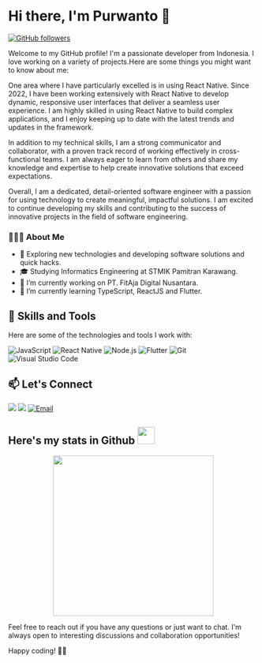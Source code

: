 # Hi there, I'm Purwanto 👋

[![GitHub followers](https://img.shields.io/github/followers/pur-wanto?label=Follow&style=social)](https://github.com/pur-wanto)

Welcome to my GitHub profile! I'm a passionate developer from Indonesia. I love working on a variety of projects.Here are some things you might want to know about me:

One area where I have particularly excelled is in using React Native. Since 2022, I have been working extensively with React Native to develop dynamic, responsive user interfaces that deliver a seamless user experience. I am highly skilled in using React Native to build complex applications, and I enjoy keeping up to date with the latest trends and updates in the framework.

In addition to my technical skills, I am a strong communicator and collaborator, with a proven track record of working effectively in cross-functional teams. I am always eager to learn from others and share my knowledge and expertise to help create innovative solutions that exceed expectations.

Overall, I am a dedicated, detail-oriented software engineer with a passion for using technology to create meaningful, impactful solutions. I am excited to continue developing my skills and contributing to the success of innovative projects in the field of software engineering.

<h3> 👨🏻‍💻 About Me </h3>

- 🤔 Exploring new technologies and developing software solutions and quick hacks.
- 🎓 Studying Informatics Engineering at STMIK Pamitran Karawang.
- 🔭 I’m currently working on PT. FitAja Digital Nusantara.
- 🌱 I’m currently learning TypeScript, ReactJS and Flutter.

## 🚀 Skills and Tools

Here are some of the technologies and tools I work with:

![JavaScript](https://img.shields.io/badge/-JavaScript-323330?style=flat-square&logo=javascript)
![React Native](https://img.shields.io/badge/-React-323330?style=flat-square&logo=react)
![Node.js](https://img.shields.io/badge/-Node.js-323330?style=flat-square&logo=node.js)
![Flutter](https://img.shields.io/badge/-Flutter-323330?style=flat-square&logo=flutter)
![Git](https://img.shields.io/badge/-Git-323330?style=flat-square&logo=git)
![Visual Studio Code](https://img.shields.io/badge/-Visual%20Studio%20Code-323330?style=flat-square&logo=visual-studio-code)

## 📫 Let's Connect

<a href="https://www.linkedin.com/in/purwanto11"><img src="https://img.shields.io/badge/purwanto-%230077B5.svg?&style=for-the-badge&logo=linkedin&logoColor=white" ></a>    <a href="https://www.github.com/pur-wanto" target="blank"><img src="https://img.shields.io/badge/purwanto-100000?style=for-the-badge&logo=github&logoColor=white" /></a>
<a href="mailto:purwantorpl@gmail.com"><img alt="Email" src="https://img.shields.io/badge/purwantorpl@gmail.com-%230077B5.svg?&style=for-the-badge&logo=gmail"></a>

<h2>Here's my stats in Github  <img src="https://media.giphy.com/media/iY8CRBdQXODJSCERIr/giphy.gif" width="35"></h2>
<div align="center">
  <img align="center" src="https://github-readme-stats.vercel.app/api?username=pur-wanto&include_all_commits=true&count_private=true&show_icons=true&line_height=20&theme=react&border_color=61dafb" alt="">
  <img width=325 align="center" src="https://github-readme-stats.vercel.app/api/top-langs/?username=pur-wanto&langs_count=20&theme=react&border_color=61dafb&hide=hack&layout=compact" />
</div>
<!-- <div align="center">
  <img src="https://github-readme-activity-graph.vercel.app/graph?username=pur-wanto&custom_title=Pur%20GitHub%20Activity%20Graph&theme=react" alt="Pur Github Activity Graph" width="100%">
</div> -->

Feel free to reach out if you have any questions or just want to chat. I'm always open to interesting discussions and collaboration opportunities!

Happy coding! 👨‍💻